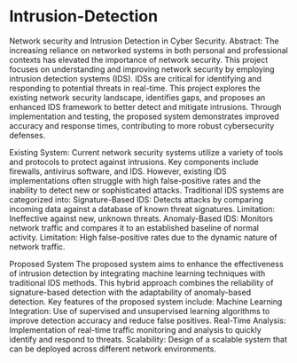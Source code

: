 # Intrusion-Detection
Network security and Intrusion Detection in Cyber Security.
Abstract:
The increasing reliance on networked systems in both personal and professional contexts has elevated the importance of network security. This project focuses on understanding and improving network security by employing intrusion detection systems (IDS). IDSs are critical for identifying and responding to potential threats in real-time. This project explores the existing network security landscape, identifies gaps, and proposes an enhanced IDS framework to better detect and mitigate intrusions. Through implementation and testing, the proposed system demonstrates improved accuracy and response times, contributing to more robust cybersecurity defenses.

Existing System:
Current network security systems utilize a variety of tools and protocols to protect against intrusions. Key components include firewalls, antivirus software, and IDS. However, existing IDS implementations often struggle with high false-positive rates and the inability to detect new or sophisticated attacks. Traditional IDS systems are categorized into:
Signature-Based IDS: Detects attacks by comparing incoming data against a database of known threat signatures. Limitation: Ineffective against new, unknown threats.
Anomaly-Based IDS: Monitors network traffic and compares it to an established baseline of normal activity. Limitation: High false-positive rates due to the dynamic nature of network traffic.

Proposed System
The proposed system aims to enhance the effectiveness of intrusion detection by integrating machine learning techniques with traditional IDS methods. This hybrid approach combines the reliability of signature-based detection with the adaptability of anomaly-based detection. Key features of the proposed system include:
Machine Learning Integration: Use of supervised and unsupervised learning algorithms to improve detection accuracy and reduce false positives.
Real-Time Analysis: Implementation of real-time traffic monitoring and analysis to quickly identify and respond to threats.
Scalability: Design of a scalable system that can be deployed across different network environments.
